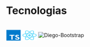 # Tecnologias 
<div style="display: inline_block"><br>
  <img align="center" alt="Diego-Ts" height="30" width="40" src="https://raw.githubusercontent.com/devicons/devicon/master/icons/typescript/typescript-plain.svg">
  <img align="center" alt="Diego-React" height="30" width="40" src="https://raw.githubusercontent.com/devicons/devicon/master/icons/react/react-original.svg">
  <img align="center" alt="Diego-Bootstrap" height="30" width="40" src="https://pluspng.com/img-png/bootstrap-png-bootstrap-512.png">
</div>
